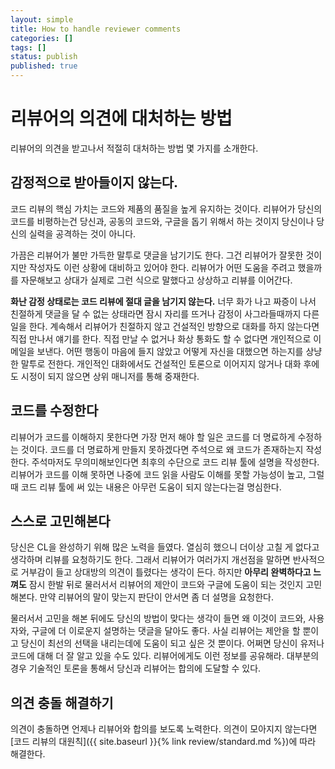 ```yaml
---
layout: simple
title: How to handle reviewer comments
categories: []
tags: []
status: publish
published: true
---
```


# 리뷰어의 의견에 대처하는 방법
리뷰어의 의견을 받고나서 적절히 대처하는 방법 몇 가지를 소개한다.

## 감정적으로 받아들이지 않는다.
코드 리뷰의 핵심 가치는 코드와 제품의 품질을 높게 유지하는 것이다. 리뷰어가 당신의 코드를 비평하는건 당신과, 공동의 코드와, 구글을 돕기 위해서 하는 것이지 당신이나 당신의 실력을 공격하는 것이 아니다.

가끔은 리뷰어가 불만 가득한 말투로 댓글을 남기기도 한다. 그건 리뷰어가 잘못한 것이지만 작성자도 이런 상황에 대비하고 있어야 한다. 리뷰어가 어떤 도움을 주려고 했을까를 자문해보고 상대가 실제로 그런 식으로 말했다고 상상하고 리뷰를 이어간다.

**화난 감정 상태로는 코드 리뷰에 절대 글을 남기지 않는다.** 너무 화가 나고 짜증이 나서 친절하게 댓글을 달 수 없는 상태라면 잠시 자리를 뜨거나 감정이 사그라들때까지 다른 일을 한다. 계속해서 리뷰어가 친절하지 않고 건설적인 방향으로 대화를 하지 않는다면 직접 만나서 얘기를 한다. 직접 만날 수 없거나 화상 통화도 할 수 없다면 개인적으로 이메일을 보낸다. 어떤 행동이 마음에 들지 않았고 어떻게 자신을 대했으면 하는지를 상냥한 말투로 전한다. 개인적인 대화에서도 건설적인 토론으로 이어지지 않거나 대화 후에도 시정이 되지 않으면 상위 매니저를 통해 중재한다.

## 코드를 수정한다
리뷰어가 코드를 이해하지 못한다면 가장 먼저 해야 할 일은 코드를 더 명료하게 수정하는 것이다. 코드를 더 명료하게 만들지 못하겠다면 주석으로 왜 코드가 존재하는지 작성한다. 주석마저도 무의미해보인다면 최후의 수단으로 코드 리뷰 툴에 설명을 작성한다. 리뷰어가 코드를 이해 못하면 나중에 코드 읽을 사람도 이해를 못할 가능성이 높고, 그럴때 코드 리뷰 툴에 써 있는 내용은 아무런 도움이 되지 않는다는걸 명심한다.

## 스스로 고민해본다
당신은 CL을 완성하기 위해 많은 노력을 들였다. 열심히 했으니 더이상 고칠 게 없다고 생각하며 리뷰를 요청하기도 한다. 그래서 리뷰어가 여러가지 개선점을 말하면 반사적으로 거부감이 들고 상대방의 의견이 틀렸다는 생각이 든다. 하지만 **아무리 완벽하다고 느껴도** 잠시 한발 뒤로 물러서서 리뷰어의 제안이 코드와 구글에 도움이 되는 것인지 고민해본다. 만약 리뷰어의 말이 맞는지 판단이 안서면 좀 더 설명을 요청한다.

물러서서 고민을 해본 뒤에도 당신의 방법이 맞다는 생각이 들면 왜 이것이 코드와, 사용자와, 구글에 더 이로운지 설명하는 댓글을 달아도 좋다. 사실 리뷰어는 제안을 할 뿐이고 당신이 최선의 선택을 내리는데에 도움이 되고 싶은 것 뿐이다. 어쩌면 당신이 유저나 코드에 대해 더 잘 알고 있을 수도 있다. 리뷰어에게도 이런 정보를 공유해라. 대부분의 경우 기술적인 토론을 통해서 당신과 리뷰어는 합의에 도달할 수 있다.

## 의견 충돌 해결하기
의견이 충돌하면 언제나 리뷰어와 합의를 보도록 노력한다. 의견이 모아지지 않는다면 [코드 리뷰의 대원칙]({{ site.baseurl }}{% link review/standard.md %})에 따라 해결한다.